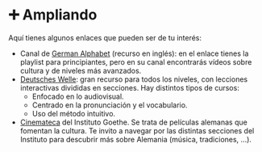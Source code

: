 # ➕ Ampliando

Aquí tienes algunos enlaces que pueden ser de tu interés:

- Canal de [German Alphabet](https://www.youtube.com/watch?v=CBXIyWpOirg&list=PLvr84R8yDNJZxVFRhIAdv-UGEj2KOA86n) (recurso en inglés): en el enlace tienes la playlist para principiantes, pero en su canal encontrarás vídeos sobre cultura y de niveles más avanzados.
- [Deutsches Welle](https://learngerman.dw.com/es/aprender-alem%C3%A1n/s-47990814): gran recurso para todos los niveles, con lecciones interactivas divididas en secciones. Hay distintos tipos de cursos:
  - Enfocado en lo audiovisual. 
  - Centrado en la pronunciación y el vocabulario.
  - Uso del método intuitivo.
- [Cinemateca](https://www.goethe.de/ins/es/es/kul/ser/flm.cfm) del Instituto Goethe. Se trata de películas alemanas que fomentan la cultura. Te invito a navegar por las distintas secciones del Instituto para descubrir más sobre Alemania (música, tradiciones, ...). 
